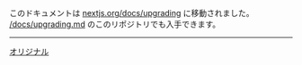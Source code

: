 このドキュメントは [nextjs.org/docs/upgrading](https://nextjs.org/docs/upgrading) に移動されました。 [/docs/upgrading.md](/docs/upgrading.md) のこのリポジトリでも入手できます。

---
[オリジナル](https://github.com/vercel/next.js/blob/canary/UPGRADING.md)

